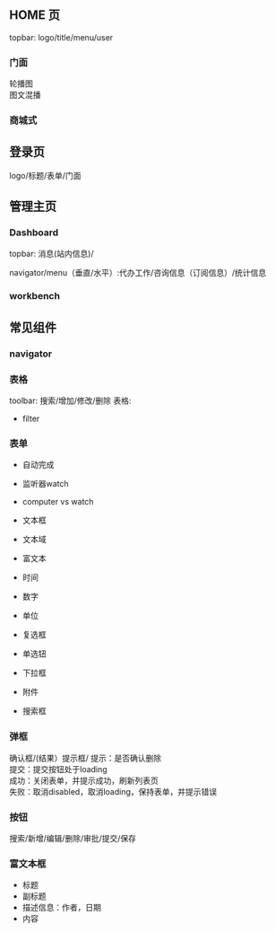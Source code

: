 
## HOME 页

topbar: logo/title/menu/user

### 门面

轮播图  
图文混播   

### 商城式

## 登录页

logo/标题/表单/门面

## 管理主页

### Dashboard

topbar: 消息(站内信息)/

navigator/menu（垂直/水平）:代办工作/咨询信息（订阅信息）/统计信息

### workbench

## 常见组件

### navigator

### 表格

toolbar: 搜索/增加/修改/删除
表格:
- filter

### 表单

- 自动完成
- 监听器watch
- computer vs watch

- 文本框
- 文本域
- 富文本
- 时间
- 数字
- 单位
- 复选框
- 单选钮
- 下拉框
- 附件
- 搜索框

### 弹框

确认框/(结果）提示框/
提示：是否确认删除  
提交：提交按钮处于loading  
成功：关闭表单，并提示成功，刷新列表页  
失败：取消disabled，取消loading，保持表单，并提示错误  

### 按钮

搜索/新增/编辑/删除/审批/提交/保存

### 富文本框

- 标题
- 副标题
- 描述信息：作者，日期
- 内容
